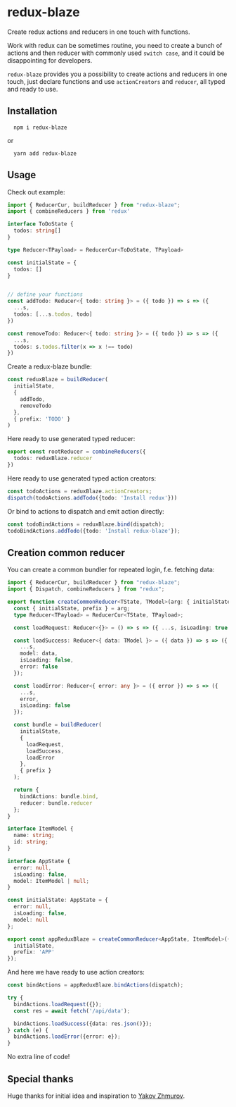 # redux-blaze

Create redux actions and reducers in one touch with functions.

Work with redux can be sometimes routine, you need to create a bunch of actions and then reducer with commonly used `switch case`, and it could be disappointing for developers.

`redux-blaze` provides you a possibility to create actions and reducers in one touch, just declare functions and use `actionCreators` and `reducer`, all typed and ready to use. 

## Installation

```
  npm i redux-blaze
```

or

```
  yarn add redux-blaze
```

## Usage

Check out example:

```ts
import { ReducerCur, buildReducer } from "redux-blaze";
import { combineReducers } from 'redux'

interface ToDoState {
  todos: string[]
}

type Reducer<TPayload> = ReducerCur<ToDoState, TPayload>

const initialState = {
  todos: []
}


// define your functions
const addTodo: Reducer<{ todo: string }> = ({ todo }) => s => ({
  ...s,
  todos: [...s.todos, todo]
})

const removeTodo: Reducer<{ todo: string }> = ({ todo }) => s => ({
  ...s,
  todos: s.todos.filter(x => x !== todo)
})
```

Сreate a redux-blaze bundle:

```ts
const reduxBlaze = buildReducer(
  initialState,
  {
    addTodo,
    removeTodo
  },
  { prefix: 'TODO' }
)
```

Here ready to use generated typed reducer:

```ts
export const rootReducer = combineReducers({
  todos: reduxBlaze.reducer
})
```

Here ready to use generated typed action creators:

```ts
const todoActions = reduxBlaze.actionCreators;
dispatch(todoActions.addTodo({todo: 'Install redux'}))
```

Or bind to actions to dispatch and emit action directly:

```ts
const todoBindActions = reduxBlaze.bind(dispatch);
todoBindActions.addTodo({todo: 'Install redux-blaze'});
```

## Creation common reducer

You can create a common bundler for repeated login, f.e. fetching data:

```ts
import { ReducerCur, buildReducer } from "redux-blaze";
import { Dispatch, combineReducers } from "redux";

export function createCommonReducer<TState, TModel>(arg: { initialState: TState; prefix: string }) {
  const { initialState, prefix } = arg;
  type Reducer<TPayload> = ReducerCur<TState, TPayload>;

  const loadRequest: Reducer<{}> = () => s => ({ ...s, isLoading: true });

  const loadSuccess: Reducer<{ data: TModel }> = ({ data }) => s => ({
    ...s,
    model: data,
    isLoading: false,
    error: false
  });

  const loadError: Reducer<{ error: any }> = ({ error }) => s => ({
    ...s,
    error,
    isLoading: false
  });

  const bundle = buildReducer(
    initialState,
    {
      loadRequest,
      loadSuccess,
      loadError
    },
    { prefix }
  );

  return {
    bindActions: bundle.bind,
    reducer: bundle.reducer
  };
}

interface ItemModel {
  name: string;
  id: string;
}

interface AppState {
  error: null,
  isLoading: false,
  model: ItemModel | null;
}

const initialState: AppState = {
  error: null,
  isLoading: false,
  model: null
};

export const appReduxBlaze = createCommonReducer<AppState, ItemModel>({
  initialState,
  prefix: 'APP'
});
```

And here we have ready to use action creators:

```ts
const bindActions = appReduxBlaze.bindActions(dispatch);

try {
  bindActions.loadRequest({});
  const res = await fetch('/api/data');

  bindActions.loadSuccess({data: res.json()});
} catch (e) {
  bindActions.loadError({error: e});
}
```

No extra line of code!

## Special thanks

Huge thanks for initial idea and inspiration to [Yakov Zhmurov](https://github.com/jakobz).
